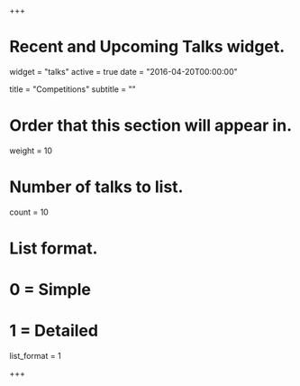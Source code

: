 +++
# Recent and Upcoming Talks widget.
widget = "talks"
active = true
date = "2016-04-20T00:00:00"

title = "Competitions"
subtitle = ""

# Order that this section will appear in.
weight = 10

# Number of talks to list.
count = 10

# List format.
#   0 = Simple
#   1 = Detailed
list_format = 1

+++

